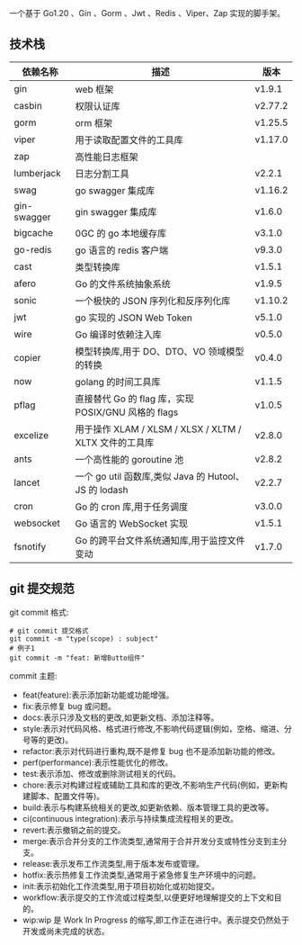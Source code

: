 一个基于 Go1.20 、Gin 、Gorm 、Jwt 、Redis 、Viper、Zap 实现的脚手架。

## 技术栈

| 依赖名称    | 描述                                                   | 版本    |
| ----------- | ------------------------------------------------------ | ------- |
| gin         | web 框架                                               | v1.9.1  |
| casbin      | 权限认证库                                             | v2.77.2 |
| gorm        | orm 框架                                               | v1.25.5 |
| viper       | 用于读取配置文件的工具库                               | v1.17.0 |
| zap         | 高性能日志框架                                         |         |
| lumberjack  | 日志分割工具                                           | v2.2.1  |
| swag        | go swagger 集成库                                      | v1.16.2 |
| gin-swagger | gin swagger 集成库                                     | v1.6.0  |
| bigcache    | 0GC 的 go 本地缓存库                                   | v3.1.0  |
| go-redis    | go 语言的 redis 客户端                                 | v9.3.0  |
| cast        | 类型转换库                                             | v1.5.1  |
| afero       | Go 的文件系统抽象系统                                  | v1.9.5  |
| sonic       | 一个极快的 JSON 序列化和反序列化库                     | v1.10.2 |
| jwt         | go 实现的 JSON Web Token                               | v5.1.0  |
| wire        | Go 编译时依赖注入库                                    | v0.5.0  |
| copier      | 模型转换库,用于 DO、DTO、VO 领域模型的转换             | v0.4.0  |
| now         | golang 的时间工具库                                    | v1.1.5  |
| pflag       | 直接替代 Go 的 flag 库，实现 POSIX/GNU 风格的 flags    | v1.0.5  |
| excelize    | 用于操作 XLAM / XLSM / XLSX / XLTM / XLTX 文件的工具库 | v2.8.0  |
| ants        | 一个高性能的 goroutine 池                              | v2.8.2  |
| lancet      | 一个 go util 函数库,类似 Java 的 Hutool、JS 的 lodash  | v2.2.7  |
| cron        | Go 的 cron 库,用于任务调度                             | v3.0.0  |
| websocket   | Go 语言的 WebSocket 实现                               | v1.5.1  |
| fsnotify    | Go 的跨平台文件系统通知库,用于监控文件变动             | v1.7.0  |

## git 提交规范

git commit 格式:

```
# git commit 提交格式
git commit -m "type(scope) : subject"
# 例子1
git commit -m "feat: 新增Butto组件"
```

commit 主题:

- feat(feature):表示添加新功能或功能增强。
- fix:表示修复 bug 或问题。
- docs:表示只涉及文档的更改,如更新文档、添加注释等。
- style:表示对代码风格、格式进行修改,不影响代码逻辑(例如，空格、缩进、分号等的更改)。
- refactor:表示对代码进行重构,既不是修复 bug 也不是添加新功能的修改。
- perf(performance):表示性能优化的修改。
- test:表示添加、修改或删除测试相关的代码。
- chore:表示对构建过程或辅助工具和库的更改,不影响生产代码(例如，更新构建脚本、配置文件等)。
- build:表示与构建系统相关的更改,如更新依赖、版本管理工具的更改等。
- ci(continuous integration):表示与持续集成流程相关的更改。
- revert:表示撤销之前的提交。
- merge:表示合并分支的工作流类型,通常用于合并开发分支或特性分支到主分支。
- release:表示发布工作流类型,用于版本发布或管理。
- hotfix:表示热修复工作流类型,通常用于紧急修复生产环境中的问题。
- init:表示初始化工作流类型,用于项目初始化或初始提交。
- workflow:表示提交的工作流或过程类型,以便更好地理解提交的上下文和目的。
- wip:wip 是 Work In Progress 的缩写,即工作正在进行中。表示提交仍然处于开发或尚未完成的状态。
